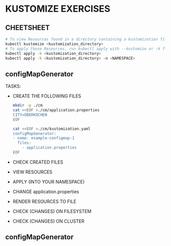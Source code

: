# KUSTOMIZE EXERCISES

## CHEETSHEET
```bash
# To view Resources found in a directory containing a kustomization file, run the following command:
kubectl kustomize <kustomization_directory>
# To apply those Resources, run kubectl apply with --kustomize or -k flag:
kubectl apply -k <kustomization_directory>
kubectl apply -k <kustomization_directory> -n <NAMESPACE>
```

## configMapGenerator

TASKS:

* CREATE THE FOLLOWING FILES

    ```bash
    mkdir -p ./cm
    cat <<EOF >./cm/application.properties
    CITY=OBERKOCHEN
    EOF
    ```

    ```bash
    cat <<EOF >./cm/kustomization.yaml
    configMapGenerator:
    - name: example-configmap-1
      files:
        - application.properties
    EOF

* CHECK CREATED FILES
* VIEW RESOURCES
* APPLY (INTO YOUR NAMESPACE)
* CHANGE application.properties
* RENDER RESOURCES TO FILE
* CHECK (CHANGES) ON FILESYSTEM
* CHECK (CHANGES) ON CLUSTER

## configMapGenerator
